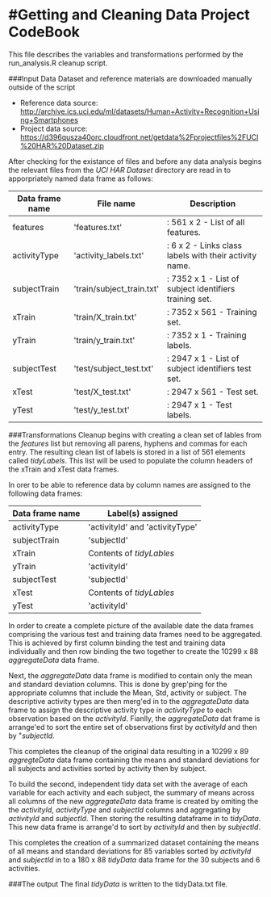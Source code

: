 #Getting and Cleaning Data Project CodeBook
=================================================

This file describes the variables and transformations performed by the run_analysis.R cleanup script.

###Input Data
Dataset and reference materials are downloaded manually outside of the script
- Reference data source: http://archive.ics.uci.edu/ml/datasets/Human+Activity+Recognition+Using+Smartphones      
- Project data source: https://d396qusza40orc.cloudfront.net/getdata%2Fprojectfiles%2FUCI%20HAR%20Dataset.zip  

After checking for the existance of files and before any data analysis begins the relevant files from the *UCI HAR Dataset* directory are read in to apporpriately named data frame as follows:   

Data frame name  |File name                   |Description
---------------- |--------------------------  |--------------------------------------------------------
features         |'features.txt'              |: 561 x 2 - List of all features.
activityType     |'activity_labels.txt'       |: 6 x 2 - Links class labels with their activity name.
subjectTrain     |'train/subject_train.txt'   |: 7352 x 1 - List of subject identifiers training set.
xTrain           |'train/X_train.txt'         |: 7352 x 561 - Training set.
yTrain           |'train/y_train.txt'         |: 7352 x 1 - Training labels.
subjectTest      |'test/subject_test.txt'     |: 2947 x 1 - List of subject identifiers test set.
xTest            |'test/X_test.txt'           |: 2947 x 561 - Test set.
yTest            |'test/y_test.txt'           |: 2947 x 1 - Test labels.

###Transformations
Cleanup begins with creating a clean set of lables from the *features* list but removing all parens, hyphens and commas for each entry. The resulting clean list of labels is stored in a list of 561 elements called *tidyLabels*.  This list will be used to populate the column headers of the xTrain and xTest data frames.

In orer to be able to reference data by column names are assigned to the following data frames:

Data frame name       |Label(s) assigned
--------------------- |------------------------------
activityType          |'activityId' and 'activityType'
subjectTrain          |'subjectId'
xTrain                |Contents of *tidyLables*
yTrain                |'activityId'
subjectTest           |'subjectId'
xTest                 |Contents of *tidyLables*
yTest                 |'activityId'

In order to create a complete picture of the available date the data frames comprising the various test and training data frames need to be aggregated.  This is achieved by first column binding the test and training data individually and then row binding the two together to create the 10299 x 88 *aggregateData* data frame.

Next, the *aggregateData* data frame is modified to contain only the mean and standard deviation columns.  This is done by grep'ping for the appropriate columns that include the Mean, Std, activity or subject.  The descriptive activity types are then merg'ed in to the *aggregateData* data frame to assign the descriptive activity type in *activityType* to each observation based on the *activityId*. Fianlly, the *aggregateData* dat frame is arrange'ed to sort the entire set of observations first by *activityId* and then by "*subjectId*.  

This completes the cleanup of the original data resulting in a 10299 x 89 *aggregteData* data frame containing the means and standard deviations for all subjects and activities sorted by activity then by subject.

To build the second, independent tidy data set with the average of each variable for each activity and each subject, the summary of means across all columns of the new *aggregateData* data frame is created by omiting the the *activityId*, *activityType* and *subjectId* columns and aggregating by *activityId* and *subjectId*.  Then storing the resulting dataframe in to *tidyData*.  This new data frame is arrange'd to sort by *activityId* and then by *subjectId*.  

This completes the creation of a summarized dataset containing the means of all means and standard deviations for 85 variables sorted by *activityId* and *subjectId* in to a 180 x 88 *tidyData* data frame for the 30 subjects and 6 activities.

###The output
The final *tidyData* is written to the tidyData.txt file.




